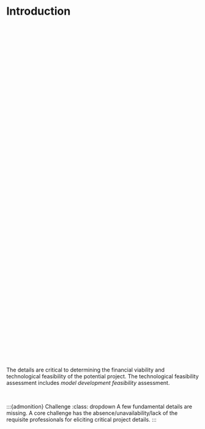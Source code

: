 
# Introduction

<br>

<script src="_static/js/pages/details.js" type="text/javascript"></script>
<div id="container" style="height: 845px; width: 890px;  margin: 0 auto"></div>

<br>

The details are critical to determining the financial viability and technological feasibility of the potential project.  The technological feasibility assessment includes *model development feasibility* assessment.

<br>

:::{admonition} Challenge
:class: dropdown
A few fundamental details are missing.  A core challenge has the absence/unavailability/lack of the requisite professionals for eliciting critical project details.
:::


<br>
<br>

<br>
<br>

<br>
<br>

<br>
<br>
